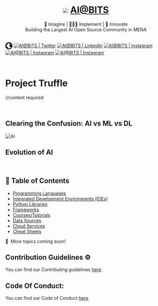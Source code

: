<div align="center">
<h1><img width="30" src="https://media-exp1.licdn.com/dms/image/C4E0BAQH7KoSVkF5yWw/company-logo_200_200/0/1616566659342?e=1633564800&v=beta&t=Vb_hBu4QXXzP9idaBP-Ix6nDle1Nan2MF3mQpi-JIKw">&nbsp;<a href="http://ai-bits.com/">AI@BITS</a></h1>
🧠 Imagine | 👨🏻‍💻 Implement | 🚀 Innovate
<br>
Building the Largest AI Open Source Community in MENA 
    <br>
</div>

<br>

[<img align="center" alt="ai-bits.com" width="22px" src="https://raw.githubusercontent.com/iconic/open-iconic/master/svg/globe.svg" />][website]
[<img align="center" alt="AI@BITS | Twitter" width="22px" src="https://cdn.jsdelivr.net/npm/simple-icons@v3/icons/twitter.svg" />][twitter]
[<img align="center" alt="AI@BITS | LinkedIn" width="22px" src="https://cdn.jsdelivr.net/npm/simple-icons@v3/icons/linkedin.svg" />][linkedin]
[<img align="center" alt="AI@BITS | Instagram" width="22px" src="https://cdn.jsdelivr.net/npm/simple-icons@v3/icons/instagram.svg" />][instagram]
[<img align="center" alt="AI@BITS | Instagram" width="22px" src="https://cdn.jsdelivr.net/npm/simple-icons@v3/icons/gmail.svg" />][gmail]
[<img align="center" alt="AI@BITS | Instagram" width="22px" src="https://cdn.jsdelivr.net/npm/simple-icons@v3/icons/facebook.svg" />][facebook]

<br />

# Project Truffle

//content required

<br>

## Clearing the Confusion: AI vs ML vs DL

 <img align="center" alt="AI" src="https://www.edureka.co/blog/wp-content/uploads/2018/03/AI-vs-ML-vs-Deep-Learning.png" width="700" height="300" />

<br>

## Evolution of AI


<br>

## 📕 Table of Contents

*   [Programming Languages](./Lava/Languages.md)
*   [Integrated Development Environments (IDEs)](./Lava/IDEs.md) 
*   [Python Libraries](./Lava/Libraries.md)
*   [Frameworks](./Lava/Frameworks.md)
*   [Courses/Tutorials](./Lava/Courses.md)
*   [Data Sources](./Lava/Data.md)
*   [Cloud Services](./Lava/Cloud.md)
*   [Cheat Sheets](./Lava/cheatsheet.md)

📆&nbsp; More topics coming soon!<br>

## Contribution Guidelines ⚙️
You can find our Contributing guidelines [here](./contri.md).

## Code Of Conduct:

You can find our Code of Conduct [here](./CODE_OF_CONDUCT.md).

[website]: http://ai-bits.com/
[gmail]: http://ai-bits.com/
[twitter]: https://twitter.com/codeSTACKr
[facebook]: https://youtube.com/codeSTACKr
[instagram]: https://instagram.com/codeSTACKr
[linkedin]: https://www.linkedin.com/company/ai-bits/


